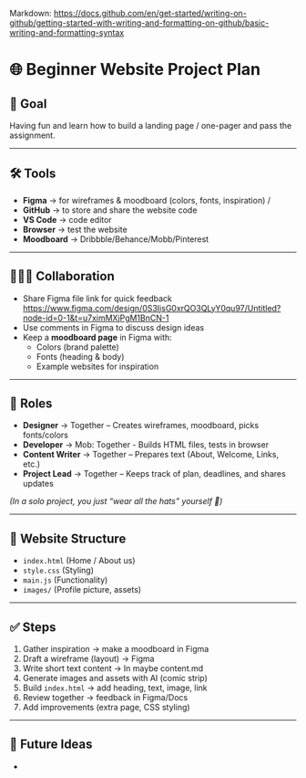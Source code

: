 Markdown: https://docs.github.com/en/get-started/writing-on-github/getting-started-with-writing-and-formatting-on-github/basic-writing-and-formatting-syntax

# 🌐 Beginner Website Project Plan

## 🎯 Goal

Having fun and learn how to build a landing page / one-pager and pass the assignment.

---

## 🛠 Tools

- **Figma** → for wireframes & moodboard (colors, fonts, inspiration) /
- **GitHub** → to store and share the website code
- **VS Code** → code editor
- **Browser** → test the website
- **Moodboard** → Dribbble/Behance/Mobb/Pinterest

---

## 👩‍👩‍👧 Collaboration

- Share Figma file link for quick feedback https://www.figma.com/design/0S3IjsG0xrQO3QLyY0qu97/Untitled?node-id=0-1&t=u7ximMXjPgM1BnCN-1
- Use comments in Figma to discuss design ideas
- Keep a **moodboard page** in Figma with:
  - Colors (brand palette)
  - Fonts (heading & body)
  - Example websites for inspiration

---

## 🧩 Roles

- **Designer** → Together – Creates wireframes, moodboard, picks fonts/colors
- **Developer** → Mob: Together - Builds HTML files, tests in browser
- **Content Writer** → Together – Prepares text (About, Welcome, Links, etc.)
- **Project Lead** → Together – Keeps track of plan, deadlines, and shares updates

_(In a solo project, you just “wear all the hats” yourself 👒)_

---

## 📂 Website Structure

- `index.html` (Home / About us)
- `style.css` (Styling)
- `main.js` (Functionality)
- `images/` (Profile picture, assets)

---

## ✅ Steps

1. Gather inspiration → make a moodboard in Figma
2. Draft a wireframe (layout) → Figma
3. Write short text content → In maybe content.md
4. Generate images and assets with AI (comic strip)
5. Build `index.html` → add heading, text, image, link
6. Review together → feedback in Figma/Docs
7. Add improvements (extra page, CSS styling)

---

## 🚀 Future Ideas

-
